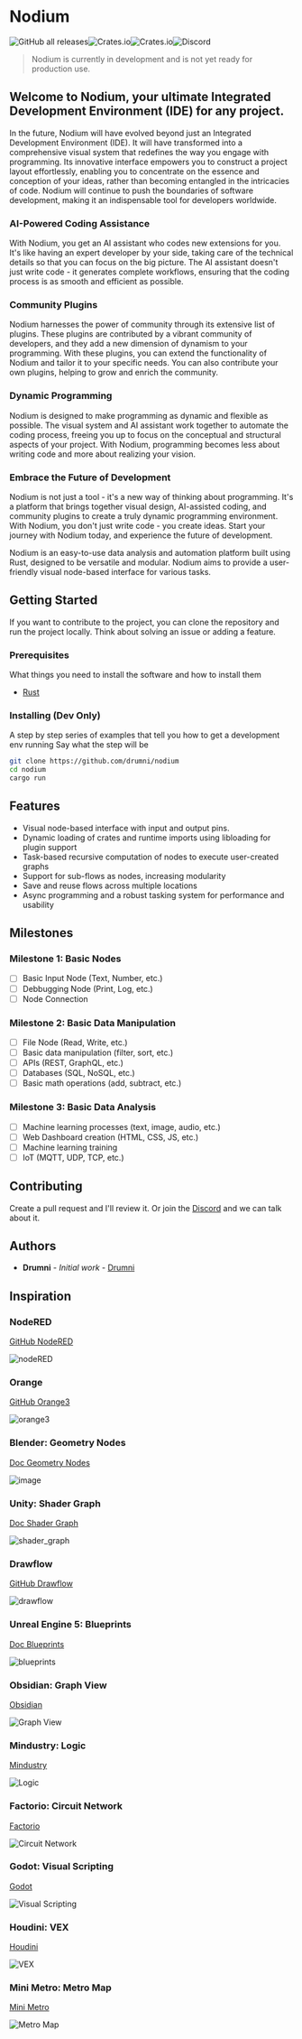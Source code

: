 # Nodium

![GitHub all releases](https://img.shields.io/github/downloads/cherob/nodium/total?label=GitHub%20downloads&style=for-the-badge&logo=github)![Crates.io](https://img.shields.io/crates/v/nodium?label=Crates.io&style=for-the-badge&logo=crates.io)![Crates.io](https://img.shields.io/crates/d/nodium?label=Crates.io%20downloads&style=for-the-badge&logo=crates.io)![Discord](https://img.shields.io/discord/1096210659588452422?label=Discord&style=for-the-badge&logo=discord)

> Nodium is currently in development and is not yet ready for production use.

## Welcome to Nodium, your ultimate Integrated Development Environment (IDE) for any project.

In the future, Nodium will have evolved beyond just an Integrated Development Environment (IDE). It will have transformed into a comprehensive visual system that redefines the way you engage with programming. Its innovative interface empowers you to construct a project layout effortlessly, enabling you to concentrate on the essence and conception of your ideas, rather than becoming entangled in the intricacies of code. Nodium will continue to push the boundaries of software development, making it an indispensable tool for developers worldwide.

### AI-Powered Coding Assistance

With Nodium, you get an AI assistant who codes new extensions for you. It's like having an expert developer by your side, taking care of the technical details so that you can focus on the big picture. The AI assistant doesn't just write code - it generates complete workflows, ensuring that the coding process is as smooth and efficient as possible.

### Community Plugins

Nodium harnesses the power of community through its extensive list of plugins. These plugins are contributed by a vibrant community of developers, and they add a new dimension of dynamism to your programming. With these plugins, you can extend the functionality of Nodium and tailor it to your specific needs. You can also contribute your own plugins, helping to grow and enrich the community.

### Dynamic Programming

Nodium is designed to make programming as dynamic and flexible as possible. The visual system and AI assistant work together to automate the coding process, freeing you up to focus on the conceptual and structural aspects of your project. With Nodium, programming becomes less about writing code and more about realizing your vision.

### Embrace the Future of Development

Nodium is not just a tool - it's a new way of thinking about programming. It's a platform that brings together visual design, AI-assisted coding, and community plugins to create a truly dynamic programming environment. With Nodium, you don't just write code - you create ideas. Start your journey with Nodium today, and experience the future of development.

Nodium is an easy-to-use data analysis and automation platform built using Rust, designed to be versatile and modular. Nodium aims to provide a user-friendly visual node-based interface for various tasks.

## Getting Started

If you want to contribute to the project, you can clone the repository and run the project locally. Think about solving an issue or adding a feature.

### Prerequisites

What things you need to install the software and how to install them

- [Rust](https://www.rust-lang.org/tools/install)

### Installing (Dev Only)

A step by step series of examples that tell you how to get a development env running
Say what the step will be

```bash
git clone https://github.com/drumni/nodium
cd nodium
cargo run
```

## Features

- Visual node-based interface with input and output pins.
- Dynamic loading of crates and runtime imports using libloading for plugin support
- Task-based recursive computation of nodes to execute user-created graphs
- Support for sub-flows as nodes, increasing modularity
- Save and reuse flows across multiple locations
- Async programming and a robust tasking system for performance and usability

## Milestones

### Milestone 1: Basic Nodes

- [ ] Basic Input Node (Text, Number, etc.)
- [ ] Debbugging Node (Print, Log, etc.)
- [ ] Node Connection

### Milestone 2: Basic Data Manipulation

- [ ] File Node (Read, Write, etc.)
- [ ] Basic data manipulation (filter, sort, etc.)
- [ ] APIs (REST, GraphQL, etc.)
- [ ] Databases (SQL, NoSQL, etc.)
- [ ] Basic math operations (add, subtract, etc.)

### Milestone 3: Basic Data Analysis

- [ ] Machine learning processes (text, image, audio, etc.)
- [ ] Web Dashboard creation (HTML, CSS, JS, etc.)
- [ ] Machine learning training
- [ ] IoT (MQTT, UDP, TCP, etc.)

## Contributing

Create a pull request and I'll review it.
Or join the [Discord](https://discord.gg/ZTVfME7RyN) and we can talk about it.

## Authors

- **Drumni** - _Initial work_ - [Drumni](https://github.com/drumni)

## Inspiration

### NodeRED

[GitHub NodeRED](https://github.com/node-red/node-red)

![nodeRED](https://user-images.githubusercontent.com/15168847/232058437-213eb8a7-4eeb-4a6d-9752-60e12abf9bb7.png)

### Orange

[GitHub Orange3](https://github.com/biolab/orange3)

![orange3](https://user-images.githubusercontent.com/15168847/232058386-aee44090-4057-4427-841b-f3846b5d70a9.png)

### Blender: Geometry Nodes

[Doc Geometry Nodes](https://docs.blender.org/manual/en/latest/modeling/geometry_nodes/index.html#index-0)

![image](https://user-images.githubusercontent.com/15168847/232055166-b1cabd5e-a89b-4139-9a18-ae96e809d7e6.png)

### Unity: Shader Graph

[Doc Shader Graph](https://docs.unity3d.com/Packages/com.unity.shadergraph@14.0/manual/First-Shader-Graph.html)

![shader_graph](https://user-images.githubusercontent.com/15168847/232060906-5e22220c-be8b-45a7-92ca-cdc473f7b1cf.png)

### Drawflow

[GitHub Drawflow](https://github.com/jerosoler/Drawflow)

![drawflow](https://user-images.githubusercontent.com/15168847/232057526-63018038-440b-4a0b-baac-d366e9cba313.gif)

### Unreal Engine 5: Blueprints

[Doc Blueprints](https://docs.unrealengine.com/5.0/en-US/blueprint-tutorials-in-unreal-engine/)

![blueprints](https://user-images.githubusercontent.com/15168847/232058249-2f7ccaa3-887b-4248-8d1d-e354a52ad33a.png)

### Obsidian: Graph View

[Obsidian](https://obsidian.md/)

![Graph View](https://external-content.duckduckgo.com/iu/?u=https%3A%2F%2Ftse3.mm.bing.net%2Fth%3Fid%3DOIP.ylrThQHkTiKS5BLL3fdhQwHaGD%26pid%3DApi&f=1&ipt=7470813d96d050197f7dab3987a61d75917120a6ae854cd905bb5a84508ce579&ipo=images)

### Mindustry: Logic

[Mindustry](https://mindustrygame.github.io/)

![Logic](https://external-content.duckduckgo.com/iu/?u=https%3A%2F%2Fgamehelp.guru%2Fwp-content%2Fuploads%2F2020%2F02%2Fm2-min-1.png&f=1&nofb=1&ipt=d6825f99424a4e7ffb4ccc6dca9d8cd2ca920ec7db238b7e454cbe6b22e5c7c4&ipo=images)

### Factorio: Circuit Network

[Factorio](https://www.factorio.com/)

![Circuit Network](https://external-content.duckduckgo.com/iu/?u=https%3A%2F%2Fsimcitycoon.weebly.com%2Fuploads%2F2%2F7%2F7%2F1%2F27716059%2F5980052_orig.jpg&f=1&nofb=1&ipt=777b8d046e072d70c583098933f2c67382aa07183fcf530c5c9f4726b6d13ebc&ipo=images)

### Godot: Visual Scripting

[Godot](https://godotengine.org/)

![Visual Scripting](https://external-content.duckduckgo.com/iu/?u=https%3A%2F%2Fpreview.redd.it%2Fw2rpdli94h361.jpg%3Fwidth%3D1512%26format%3Dpjpg%26auto%3Dwebp%26s%3Dce4241cfa994df0b01f38c00e80c433fd53e4d84&f=1&nofb=1&ipt=1af59dbb1cdc3067ecd86dd575ebbc2f078ec66fd7265dbd2d8f82082d67d643&ipo=images)

### Houdini: VEX

[Houdini](https://www.sidefx.com/)

![VEX](https://external-content.duckduckgo.com/iu/?u=https%3A%2F%2Ftse3.mm.bing.net%2Fth%3Fid%3DOIP.7fL5PFkK6zEwdnjpS-gTBQHaFe%26pid%3DApi&f=1&ipt=ce329d2732dfcb38a39bab7da4b3ea8770b190df92908397c9563efda06adee7&ipo=images)

### Mini Metro: Metro Map

[Mini Metro](https://dinopoloclub.com/minimetro/)

![Metro Map](https://external-content.duckduckgo.com/iu/?u=https%3A%2F%2Fimgs.6sqft.com%2Fwp-content%2Fuploads%2F2015%2F11%2F20042557%2Fmini-metro-nyc-subway-.gif&f=1&nofb=1&ipt=eef7eebfd7a81d78dc04a18fde9eba402f017be82f853c426bf1b99f47ad3ea5&ipo=images)
